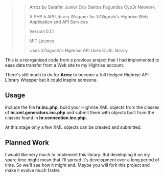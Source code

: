 >> Arroz by Serafim Junior Dos Santos Fagundes Cyb3r Network
>>
>> A PHP 5 API Library Wrapper for 37Signals's Highrise Web Application and API Services
>>
>> Version 0.1.1
>>
>> MIT Licence
>>
>> Uses 37signals's Highrise API
>> Uses CURL library

This is a reorganised code from a previous project that I had implemented to ease data transfer from a Web site to my Highrise account.

There's still much to do for **Arroz** to become a full fledged Highrise API Library Wrapper but it could inspire someone.

## Usage

Include the file **hr.inc.php**, build your Highrise XML objects from the classes of **hr.xml.generators.inc.php** and submit them with objects built from the classes found in **hr.connection.inc.php**.

At this stage only a few XML objects can be created and submitted.

## Planned Work

I would like very much to implement this library. But developing it on my spare time might mean that I'll spread it's development over a long period of time. So we'll see how it might end. Maybe you will fork this project and make it evolve much faster.

